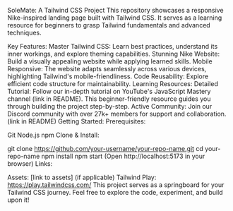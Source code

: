 SoleMate: A Tailwind CSS Project
This repository showcases a responsive Nike-inspired landing page built with Tailwind CSS. It serves as a learning resource for beginners to grasp Tailwind fundamentals and advanced techniques.

Key Features:
Master Tailwind CSS: Learn best practices, understand its inner workings, and explore theming capabilities.
Stunning Nike Website: Build a visually appealing website while applying learned skills.
Mobile Responsive: The website adapts seamlessly across various devices, highlighting Tailwind's mobile-friendliness.
Code Reusability: Explore efficient code structure for maintainability.
Learning Resources:
Detailed Tutorial: Follow our in-depth tutorial on YouTube's JavaScript Mastery channel (link in README). This beginner-friendly resource guides you through building the project step-by-step.
Active Community: Join our Discord community with over 27k+ members for support and collaboration. (link in README)
Getting Started:
Prerequisites:

Git
Node.js
npm
Clone & Install:

git clone https://github.com/your-username/your-repo-name.git
cd your-repo-name
npm install
npm start (Open http://localhost:5173 in your browser)
Links:

Assets: [link to assets] (if applicable)
Tailwind Play: https://play.tailwindcss.com/
This project serves as a springboard for your Tailwind CSS journey. Feel free to explore the code, experiment, and build upon it!